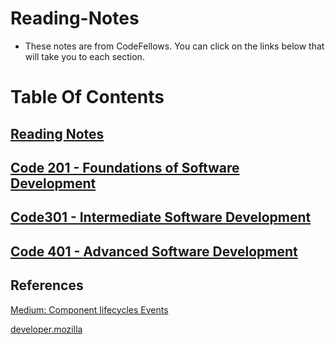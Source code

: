 # Reading-Notes
- These notes are from CodeFellows. You can click on the links below that will take you to each section.

# Table Of Contents

## [Reading Notes](https://github.com/zaratr/zaratr.github.io/tree/main/reading-notes)

## [Code 201 - Foundations of Software Development](https://github.com/zaratr/zaratr.github.io/blob/main/reading-notes/Code%20201%20-%20Foundations%20of%20Software%20Development.md)

## [Code301 - Intermediate Software Development](https://github.com/zaratr/zaratr.github.io/blob/main/reading-notes/Code%20301%20-%20Intermediate%20Software%20Development.md)

## [Code 401 - Advanced Software Development](https://github.com/zaratr/zaratr.github.io/blob/main/reading-notes/Code%20401%20-%20Advanced%20Software%20Development.md)


## References
[Medium: Component lifecycles Events](https://medium.com/@joshuablankenshipnola/react-component-lifecycle-events-cb77e670a093)


[developer.mozilla](https://developer.mozilla.org/en-US/docs/Web/JavaScript/Reference/Operators/Spread_syntax)